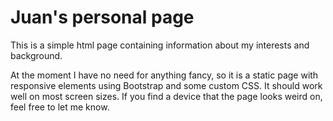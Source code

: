 # Juan's personal page

This is a simple html page containing information about my interests and background.
 
At the moment I have no need for anything fancy, so it is a static page with responsive elements using Bootstrap
and some custom CSS. It should work well on most screen sizes. If you find a device that the page looks weird on, 
feel free to let me know.